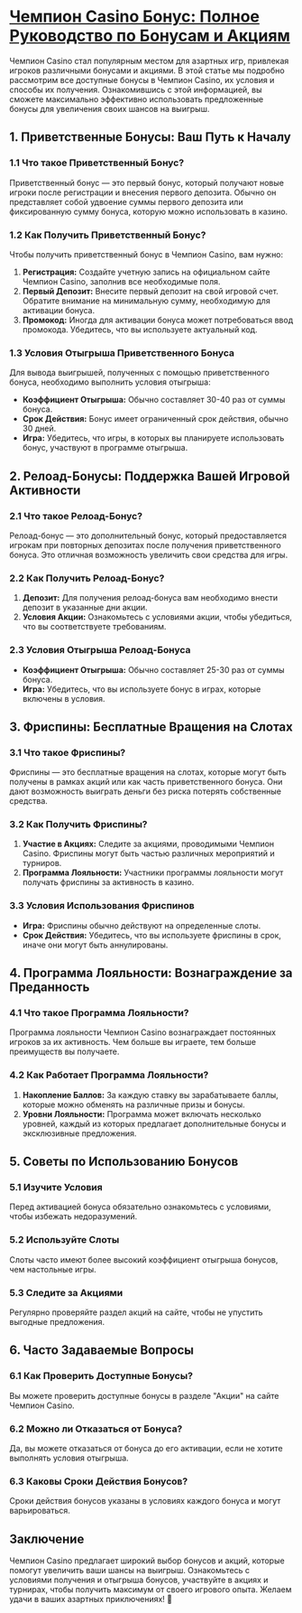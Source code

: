 # [Чемпион Casino Бонус: Полное Руководство по Бонусам и Акциям](https://temon-gter.cfd/go/9n8?p56190p303844p3509t17502)

Чемпион Casino стал популярным местом для азартных игр, привлекая игроков различными бонусами и акциями. В этой статье мы подробно рассмотрим все доступные бонусы в Чемпион Casino, их условия и способы их получения. Ознакомившись с этой информацией, вы сможете максимально эффективно использовать предложенные бонусы для увеличения своих шансов на выигрыш.

## 1. Приветственные Бонусы: Ваш Путь к Началу

### 1.1 Что такое Приветственный Бонус?

Приветственный бонус — это первый бонус, который получают новые игроки после регистрации и внесения первого депозита. Обычно он представляет собой удвоение суммы первого депозита или фиксированную сумму бонуса, которую можно использовать в казино.

### 1.2 Как Получить Приветственный Бонус?

Чтобы получить приветственный бонус в Чемпион Casino, вам нужно:

1. **Регистрация:** Создайте учетную запись на официальном сайте Чемпион Casino, заполнив все необходимые поля.
2. **Первый Депозит:** Внесите первый депозит на свой игровой счет. Обратите внимание на минимальную сумму, необходимую для активации бонуса.
3. **Промокод:** Иногда для активации бонуса может потребоваться ввод промокода. Убедитесь, что вы используете актуальный код.

### 1.3 Условия Отыгрыша Приветственного Бонуса

Для вывода выигрышей, полученных с помощью приветственного бонуса, необходимо выполнить условия отыгрыша:

* **Коэффициент Отыгрыша:** Обычно составляет 30-40 раз от суммы бонуса.
* **Срок Действия:** Бонус имеет ограниченный срок действия, обычно 30 дней.
* **Игра:** Убедитесь, что игры, в которых вы планируете использовать бонус, участвуют в программе отыгрыша.

## 2. Релоад-Бонусы: Поддержка Вашей Игровой Активности

### 2.1 Что такое Релоад-Бонус?

Релоад-бонус — это дополнительный бонус, который предоставляется игрокам при повторных депозитах после получения приветственного бонуса. Это отличная возможность увеличить свои средства для игры.

### 2.2 Как Получить Релоад-Бонус?

1. **Депозит:** Для получения релоад-бонуса вам необходимо внести депозит в указанные дни акции.
2. **Условия Акции:** Ознакомьтесь с условиями акции, чтобы убедиться, что вы соответствуете требованиям.

### 2.3 Условия Отыгрыша Релоад-Бонуса

* **Коэффициент Отыгрыша:** Обычно составляет 25-30 раз от суммы бонуса.
* **Игра:** Убедитесь, что вы используете бонус в играх, которые включены в условия.

## 3. Фриспины: Бесплатные Вращения на Слотах

### 3.1 Что такое Фриспины?

Фриспины — это бесплатные вращения на слотах, которые могут быть получены в рамках акций или как часть приветственного бонуса. Они дают возможность выиграть деньги без риска потерять собственные средства.

### 3.2 Как Получить Фриспины?

1. **Участие в Акциях:** Следите за акциями, проводимыми Чемпион Casino. Фриспины могут быть частью различных мероприятий и турниров.
2. **Программа Лояльности:** Участники программы лояльности могут получать фриспины за активность в казино.

### 3.3 Условия Использования Фриспинов

* **Игра:** Фриспины обычно действуют на определенные слоты.
* **Срок Действия:** Убедитесь, что вы используете фриспины в срок, иначе они могут быть аннулированы.

## 4. Программа Лояльности: Вознаграждение за Преданность

### 4.1 Что такое Программа Лояльности?

Программа лояльности Чемпион Casino вознаграждает постоянных игроков за их активность. Чем больше вы играете, тем больше преимуществ вы получаете.

### 4.2 Как Работает Программа Лояльности?

1. **Накопление Баллов:** За каждую ставку вы зарабатываете баллы, которые можно обменять на различные призы и бонусы.
2. **Уровни Лояльности:** Программа может включать несколько уровней, каждый из которых предлагает дополнительные бонусы и эксклюзивные предложения.

## 5. Советы по Использованию Бонусов

### 5.1 Изучите Условия

Перед активацией бонуса обязательно ознакомьтесь с условиями, чтобы избежать недоразумений.

### 5.2 Используйте Слоты

Слоты часто имеют более высокий коэффициент отыгрыша бонусов, чем настольные игры.

### 5.3 Следите за Акциями

Регулярно проверяйте раздел акций на сайте, чтобы не упустить выгодные предложения.

## 6. Часто Задаваемые Вопросы

### 6.1 Как Проверить Доступные Бонусы?

Вы можете проверить доступные бонусы в разделе "Акции" на сайте Чемпион Casino.

### 6.2 Можно ли Отказаться от Бонуса?

Да, вы можете отказаться от бонуса до его активации, если не хотите выполнять условия отыгрыша.

### 6.3 Каковы Сроки Действия Бонусов?

Сроки действия бонусов указаны в условиях каждого бонуса и могут варьироваться.

## Заключение

Чемпион Casino предлагает широкий выбор бонусов и акций, которые помогут увеличить ваши шансы на выигрыш. Ознакомьтесь с условиями получения и отыгрыша бонусов, участвуйте в акциях и турнирах, чтобы получить максимум от своего игрового опыта. Желаем удачи в ваших азартных приключениях! 🎊
